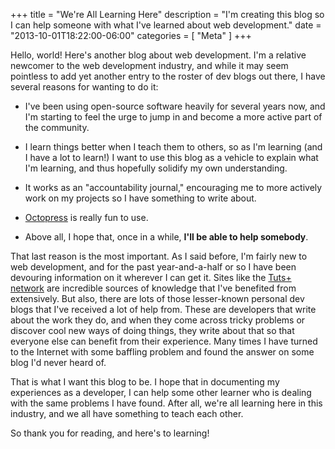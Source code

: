 +++
title = "We're All Learning Here"
description = "I'm creating this blog so I can help someone with what I've learned about web development."
date = "2013-10-01T18:22:00-06:00"
categories = [ "Meta" ]
+++

Hello, world! Here's another blog about web development. I'm a relative newcomer
to the web development industry, and while it may seem pointless to add yet
another entry to the roster of dev blogs out there, I have several reasons for
wanting to do it:

<!--more-->

* I've been using open-source software heavily for several years now, and I'm
starting to feel the urge to jump in and become a more active part of the
community.

* I learn things better when I teach them to others, so as I'm learning (and I
have a lot to learn!) I want to use this blog as a vehicle to explain what I'm
learning, and thus hopefully solidify my own understanding.

* It works as an "accountability journal," encouraging me to more actively work
on my projects so I have something to write about.

* [Octopress][1] is really fun to use.

* Above all, I hope that, once in a while, **I'll be able to help somebody**.

That last reason is the most important. As I said before, I'm fairly new to web
development, and for the past year-and-a-half or so I have been devouring
information on it wherever I can get it. Sites like the [Tuts+ network][2] are
incredible sources of knowledge that I've benefited from extensively. But also,
there are lots of those lesser-known personal dev blogs that I've received a lot
of help from. These are developers that write about the work they do, and when
they come across tricky problems or discover cool new ways of doing things, they
write about that so that everyone else can benefit from their experience. Many
times I have turned to the Internet with some baffling problem and found the
answer on some blog I'd never heard of.

That is what I want this blog to be. I hope that in documenting my experiences
as a developer, I can help some other learner who is dealing with the same
problems I have found. After all, we're all learning here in this industry, and
we all have something to teach each other.

So thank you for reading, and here's to learning!

[1]: http://octopress.org
[2]: http://hub.tutsplus.com
